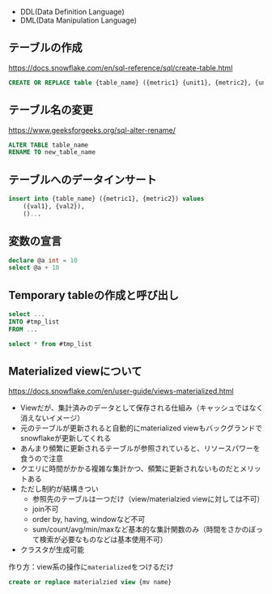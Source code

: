 * DDL(Data Definition Language)
* DML(Data Manipulation Language)


## テーブルの作成
https://docs.snowflake.com/en/sql-reference/sql/create-table.html

```sql
CREATE OR REPLACE table {table_name} ({metric1} {unit1}, {metric2}, {unit2}, ...);
```

## テーブル名の変更
https://www.geeksforgeeks.org/sql-alter-rename/

```sql
ALTER TABLE table_name
RENAME TO new_table_name
```

## テーブルへのデータインサート
```sql
insert into {table_name} ({metric1}, {metric2}) values
    ({val1}, {val2}),
    ()...
```

## 変数の宣言
```sql
declare @a int = 10
select @a + 10
```

## Temporary tableの作成と呼び出し
```sql
select ...
INTO #tmp_list
FROM ...

select * from #tmp_list
```

## Materialized viewについて
https://docs.snowflake.com/en/user-guide/views-materialized.html

* Viewだが、集計済みのデータとして保存される仕組み（キャッシュではなく消えないイメージ）
* 元のテーブルが更新されると自動的にmaterialized viewもバックグランドでsnowflakeが更新してくれる
* あんまり頻繁に更新されるテーブルが参照されていると、リソースパワーを食うので注意
* クエリに時間がかかる複雑な集計かつ、頻繁に更新されないものだとメリットある
* ただし制約が結構きつい
    * 参照先のテーブルは一つだけ（view/materialzied viewに対しては不可）
    * join不可
    * order by, having, windowなど不可
    * sum/count/avg/min/maxなど基本的な集計関数のみ（時間をさかのぼって検索が必要なものなどは基本使用不可）
* クラスタが生成可能

作り方：view系の操作に`materialized`をつけるだけ
```sql
create or replace materialzied view {mv name}
```